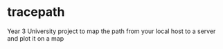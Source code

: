 # tracepath
Year 3 University project to map the path from your local host to a server and plot it on a map
